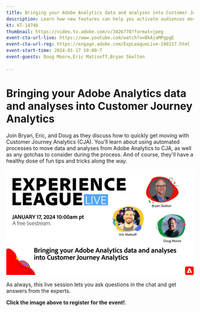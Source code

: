 ```yaml
---
title: Bringing your Adobe Analytics data and analyses into Customer Journey Analytics
description: Learn how new features can help you activate audiences more effectively and efficiently for impactful personalization.
kt: KT-14746
thumbnail: https://video.tv.adobe.com/v/3426778?format=jpeg
event-cta-url-live: https://www.youtube.com/watch?v=BkAjaMPgpgE
event-cta-url-reg: https://engage.adobe.com/ExpLeagueLive-240117.html
event-start-time: 2024-01-17 10:00-7
event-guests: Doug Moore,Eric Matisoff,Bryan Skelton

---
```

# Bringing your Adobe Analytics data and analyses into Customer Journey Analytics

Join Bryan, Eric, and Doug as they discuss how to quickly get moving with Customer Journey Analytics (CJA). You'll learn about using automated processes to move data and analyses from Adobe Analytics to CJA, as well as any gotchas to consider during the process. And of course, they'll have a healthy dose of fun tips and tricks along the way.

[![ExL LIVE Jan 17 2024](assets/Jan17_2024_WebBanner.jpg)](https://engage.adobe.com/ExpLeagueLive-240117.html)

As always, this live session lets you ask questions in the chat and get answers from the experts.

**Click the image above to register for the event!**.





